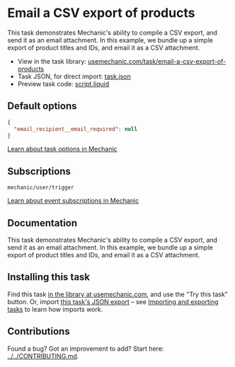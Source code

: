 # Email a CSV export of products

This task demonstrates Mechanic's ability to compile a CSV export, and send it as an email attachment. In this example, we bundle up a simple export of product titles and IDs, and email it as a CSV attachment.

* View in the task library: [usemechanic.com/task/email-a-csv-export-of-products](https://usemechanic.com/task/email-a-csv-export-of-products)
* Task JSON, for direct import: [task.json](../../tasks/email-a-csv-export-of-products.json)
* Preview task code: [script.liquid](./script.liquid)

## Default options

```json
{
  "email_recipient__email_required": null
}
```

[Learn about task options in Mechanic](https://docs.usemechanic.com/article/471-task-options)

## Subscriptions

```liquid
mechanic/user/trigger
```

[Learn about event subscriptions in Mechanic](https://docs.usemechanic.com/article/408-subscriptions)

## Documentation

This task demonstrates Mechanic's ability to compile a CSV export, and send it as an email attachment. In this example, we bundle up a simple export of product titles and IDs, and email it as a CSV attachment.

## Installing this task

Find this task [in the library at usemechanic.com](https://usemechanic.com/task/email-a-csv-export-of-products), and use the "Try this task" button. Or, import [this task's JSON export](../../tasks/email-a-csv-export-of-products.json) – see [Importing and exporting tasks](https://docs.usemechanic.com/article/505-importing-and-exporting-tasks) to learn how imports work.

## Contributions

Found a bug? Got an improvement to add? Start here: [../../CONTRIBUTING.md](../../CONTRIBUTING.md).
